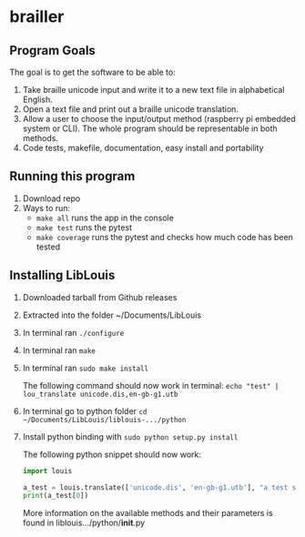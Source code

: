# brailler

## Program Goals
 The goal is to get the software to be able to:
 1. Take braille unicode input and write it to a new text file in alphabetical English.
 2. Open a text file and print out a braille unicode translation.
 3. Allow a user to choose the input/output method (raspberry pi embedded system or CLI). The whole program should be representable in both methods.
 4. Code tests, makefile, documentation, easy install and portability

## Running this program
1. Download repo
2. Ways to run:
    - `make all` runs the app in the console
    - `make test` runs the pytest
    - `make coverage` runs the pytest and checks how much code has been tested

## Installing LibLouis

1. Downloaded tarball from Github releases
2. Extracted into the folder ~/Documents/LibLouis
3. In terminal ran `./configure`
4. In terminal ran `make`
5. In terminal ran `sudo make install`

	The following command should now work in terminal:
	`echo "test" | lou_translate unicode.dis,en-gb-g1.utb`

6. In terminal go to python folder `cd ~/Documents/LibLouis/liblouis-.../python`
7. Install python binding with `sudo python setup.py install`

	The following python snippet should now work:

	```python
	import louis

	a_test = louis.translate(['unicode.dis', 'en-gb-g1.utb'], "a test string")
	print(a_test[0])
	```

	More information on the available methods and their parameters 
		is found in liblouis.../python/__init__.py
